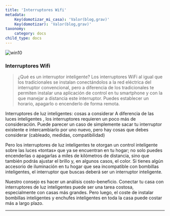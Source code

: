 ```yaml
---
title: 'Interruptores Wifi'
metadata:
    Key(domotizar_mi_casa): 'Valor(blog,grav)'
    Key(domotizar): 'Valor(blog,grav)'
taxonomy:
    category: docs
child_type: docs
---
```


![win10](image://os-compat.png)

### Interruptores Wifi ###

> ¿Qué es un interruptor inteligente?
Los interruptores WiFi al igual que los tradicionales se instalan conectándolos a la red eléctrica del interruptor convencional, pero a diferencia de los tradicionales te permiten instalar una aplicación de control en tu smartphone y con la que manejar a distancia este interruptor. Puedes establecer un horario, apagarlo o encenderlo de forma remota.

Interruptores de luz inteligentes: cosas a considerar
A diferencia de las luces inteligentes , los interruptores requieren un poco más de consideración. Puede parecer un caso de simplemente sacar tu interruptor existente e intercambiarlo por uno nuevo, pero hay cosas que debes considerar (cableado, medidas, compatibilidad) 

Pero los interruptores de luz inteligentes te otorgan un control inteligente sobre las luces «tontas» que ya se encuentran en tu hogar; no solo puedes encenderlas o apagarlas a miles de kilómetros de distancia, sino que también podrás ajustar el brillo y, en algunos casos, el color. Si tienes algún accesorio de iluminación en tu hogar que sea incompatible con bombillas inteligentes, el interruptor que buscas deberá ser un interruptor inteligente.

Nuestro consejo es hacer un análisis costo-beneficio. Conectar tu casa con interruptores de luz inteligentes puede ser una tarea costosa, especialmente con casas más grandes. Pero luego, el coste de instalar bombillas inteligentes y enchufes inteligentes en toda la casa puede costar más a largo plazo.

---

